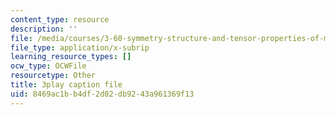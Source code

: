 ```yaml
---
content_type: resource
description: ''
file: /media/courses/3-60-symmetry-structure-and-tensor-properties-of-materials-fall-2005/8469ac1bb4df2d02db9243a961369f13_RoxLGn5VN4g.srt
file_type: application/x-subrip
learning_resource_types: []
ocw_type: OCWFile
resourcetype: Other
title: 3play caption file
uid: 8469ac1b-b4df-2d02-db92-43a961369f13
---
```

